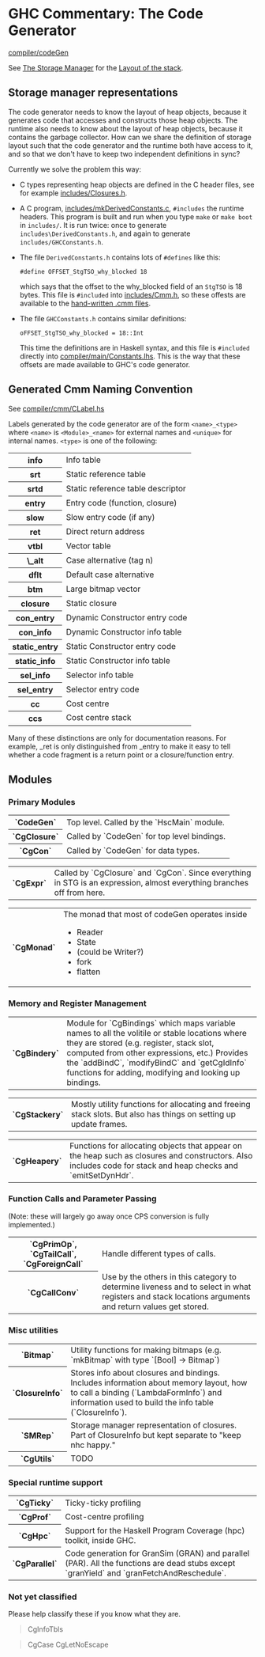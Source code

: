 # GHC Commentary: The Code Generator

[compiler/codeGen](/trac/ghc/browser/ghc/compiler/codeGen)


See [The Storage Manager](commentary/rts/storage) for the [Layout of the stack](commentary/rts/storage/stack).

## Storage manager representations


The code generator needs to know the layout of heap objects, because it generates code that accesses and constructs those heap objects.  The runtime also needs to know about the layout of heap objects, because it contains the garbage collector.  How can we share the definition of storage layout such that the code generator and the runtime both have access to it, and so that we don't have to keep two independent definitions in sync?


Currently we solve the problem this way:

- C types representing heap objects are defined in the C header files, see for example [includes/Closures.h](/trac/ghc/browser/ghc/includes/Closures.h).

- A C program, [includes/mkDerivedConstants.c](/trac/ghc/browser/ghc/includes/mkDerivedConstants.c),  `#includes` the runtime headers.
  This program is built and run when you type `make` or `make boot` in `includes/`.  It is
  run twice: once to generate `includes\DerivedConstants.h`, and again to generate 
  `includes/GHCConstants.h`.

- The file `DerivedConstants.h` contains lots of `#defines` like this:

  ```wiki
  #define OFFSET_StgTSO_why_blocked 18
  ```

  which says that the offset to the why_blocked field of an `StgTSO` is 18 bytes.  This file
  is `#included` into [includes/Cmm.h](/trac/ghc/browser/ghc/includes/Cmm.h), so these offests are available to the
  [hand-written .cmm files](commentary/rts/cmm).

- The file `GHCConstants.h` contains similar definitions:

  ```wiki
  oFFSET_StgTSO_why_blocked = 18::Int
  ```

  This time the definitions are in Haskell syntax, and this file is `#included` directly into
  [compiler/main/Constants.lhs](/trac/ghc/browser/ghc/compiler/main/Constants.lhs).  This is the way that these offsets are made
  available to GHC's code generator.

## Generated Cmm Naming Convention


See [compiler/cmm/CLabel.hs](/trac/ghc/browser/ghc/compiler/cmm/CLabel.hs)


Labels generated by the code generator are of the form `<name>_<type>`
where `<name>` is `<Module>_<name>` for external names and `<unique>` for
internal names. `<type>` is one of the following:

<table><tr><th>info</th>
<td>Info table
</td></tr>
<tr><th>srt</th>
<td>Static reference table
</td></tr>
<tr><th>srtd</th>
<td>Static reference table descriptor
</td></tr>
<tr><th>entry</th>
<td>Entry code (function, closure)
</td></tr>
<tr><th>slow</th>
<td>Slow entry code (if any)
</td></tr>
<tr><th>ret</th>
<td>Direct return address    
</td></tr>
<tr><th>vtbl</th>
<td>Vector table
</td></tr>
<tr><th>\<n\>_alt</th>
<td>Case alternative (tag n)
</td></tr>
<tr><th>dflt</th>
<td>Default case alternative
</td></tr>
<tr><th>btm</th>
<td>Large bitmap vector
</td></tr>
<tr><th>closure</th>
<td>Static closure
</td></tr>
<tr><th>con_entry</th>
<td>Dynamic Constructor entry code
</td></tr>
<tr><th>con_info</th>
<td>Dynamic Constructor info table
</td></tr>
<tr><th>static_entry</th>
<td>Static Constructor entry code
</td></tr>
<tr><th>static_info</th>
<td>Static Constructor info table
</td></tr>
<tr><th>sel_info</th>
<td>Selector info table
</td></tr>
<tr><th>sel_entry</th>
<td>Selector entry code
</td></tr>
<tr><th>cc</th>
<td>Cost centre
</td></tr>
<tr><th>ccs</th>
<td>Cost centre stack
</td></tr></table>


Many of these distinctions are only for documentation reasons.  For
example, _ret is only distinguished from _entry to make it easy to
tell whether a code fragment is a return point or a closure/function
entry.

## Modules

### Primary Modules

<table><tr><th>`CodeGen`</th>
<td>Top level. Called by the `HscMain` module.
</td></tr>
<tr><th>`CgClosure`</th>
<td>Called by `CodeGen` for top level bindings.
</td></tr>
<tr><th>`CgCon`</th>
<td>Called by `CodeGen` for data types.
</td></tr></table>

<table><tr><th>`CgExpr`</th>
<td>Called by `CgClosure` and `CgCon`.
Since everything in STG is an expression, almost everything branches off from here.
</td></tr></table>

<table><tr><th>`CgMonad`</th>
<td>The monad that most of codeGen operates inside

- Reader
- State
- (could be Writer?)
- fork
- flatten

</td></tr></table>

### Memory and Register Management

<table><tr><th>`CgBindery`</th>
<td>
Module for `CgBindings` which maps variable names
to all the volitile or stable locations where they are stored
(e.g. register, stack slot, computed from other expressions, etc.)
Provides the `addBindC`, `modifyBindC` and `getCgIdInfo` functions
for adding, modifying and looking up bindings.
</td></tr></table>

<table><tr><th>`CgStackery`</th>
<td>
Mostly utility functions for allocating and freeing stack slots.
But also has things on setting up update frames.
</td></tr></table>

<table><tr><th>`CgHeapery`</th>
<td>
Functions for allocating objects that appear on the heap such as closures and constructors.
Also includes code for stack and heap checks and `emitSetDynHdr`.
</td></tr></table>

### Function Calls and Parameter Passing


(Note: these will largely go away once CPS conversion is fully implemented.)

<table><tr><th>`CgPrimOp`, `CgTailCall`, `CgForeignCall`</th>
<td>
Handle different types of calls.
</td></tr>
<tr><th>`CgCallConv`</th>
<td>
Use by the others in this category to determine liveness and
to select in what registers and stack locations arguments and return
values get stored.
</td></tr></table>

### Misc utilities

<table><tr><th>`Bitmap`</th>
<td>
Utility functions for making bitmaps (e.g. `mkBitmap` with type `[Bool] -> Bitmap`)
</td></tr>
<tr><th>`ClosureInfo`</th>
<td>
Stores info about closures and bindings.
Includes information about memory layout, how to call a binding (`LambdaFormInfo`)
and information used to build the info table (`ClosureInfo`).
</td></tr>
<tr><th>`SMRep`</th>
<td>
Storage manager representation of closures.
Part of ClosureInfo but kept separate to "keep nhc happy."
</td></tr>
<tr><th>`CgUtils`</th>
<td>TODO</td></tr></table>

### Special runtime support

<table><tr><th>`CgTicky`</th>
<td>Ticky-ticky profiling
</td></tr>
<tr><th>`CgProf`</th>
<td>Cost-centre profiling
</td></tr>
<tr><th>`CgHpc`</th>
<td>Support for the Haskell Program Coverage (hpc) toolkit, inside GHC.
</td></tr>
<tr><th>`CgParallel`</th>
<td>
Code generation for GranSim (GRAN) and parallel (PAR).
All the functions are dead stubs except `granYield` and `granFetchAndReschedule`.
</td></tr></table>

### Not yet classified


Please help classify these if you know what they are.

>
> CgInfoTbls

>
> CgCase
> CgLetNoEscape
